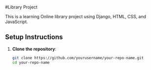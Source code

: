 #Library Project

This is a learning Online library project using Django, HTML, CSS, and JavaScript.

## Setup Instructions

1. **Clone the repository**:
   ```bash
   git clone https://github.com/yourusername/your-repo-name.git
   cd your-repo-name
